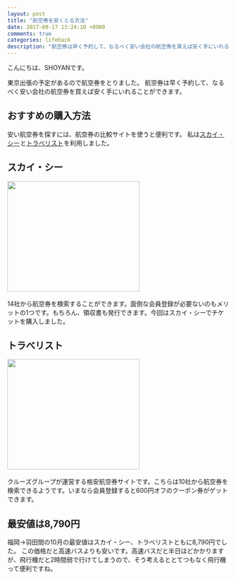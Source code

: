 ```yaml
---
layout: post
title: "航空券を安くとる方法"
date: 2017-09-17 13:24:10 +0900
comments: true
categories: lifehack
description: "航空券は早く予約して、なるべく安い会社の航空券を買えば安く手にいれることができます。今回はスカイ・シーとトラべリストを利用して航空券を購入しました。"
---
```


こんにちは、SHOYANです。

東京出張の予定があるので航空券をとりました。
航空券は早く予約して、なるべく安い会社の航空券を買えば安く手にいれることができます。

## おすすめの購入方法

安い航空券を探すには、航空券の比較サイトを使うと便利です。
私は<a href="https://px.a8.net/svt/ejp?a8mat=2TRBTF+BHSA7M+3UZC+61C2Q" target="_blank" rel="nofollow">スカイ・シー</a><img border="0" width="1" height="1" src="https://www17.a8.net/0.gif?a8mat=2TRBTF+BHSA7M+3UZC+61C2Q" alt="">と<a href="https://px.a8.net/svt/ejp?a8mat=2TRBTN+4S2ALU+2PPI+5YJRM" target="_blank" rel="nofollow">トラベリスト</a><img border="0" width="1" height="1" src="https://www19.a8.net/0.gif?a8mat=2TRBTN+4S2ALU+2PPI+5YJRM" alt="">を利用しました。

## スカイ・シー

<a href="https://px.a8.net/svt/ejp?a8mat=2TRBTF+BHSA7M+3UZC+5ZU29" target="_blank" rel="nofollow">
<img border="0" width="300" height="250" alt="" src="https://www22.a8.net/svt/bgt?aid=170916243695&wid=001&eno=01&mid=s00000018012001007000&mc=1"></a>
<img border="0" width="1" height="1" src="https://www15.a8.net/0.gif?a8mat=2TRBTF+BHSA7M+3UZC+5ZU29" alt="">

14社から航空券を検索することができます。面倒な会員登録が必要ないのもメリットの1つです。もちろん、領収書も発行できます。今回はスカイ・シーでチケットを購入しました。

## トラべリスト

<a href="https://px.a8.net/svt/ejp?a8mat=2TRBTN+4S2ALU+2PPI+65U41" target="_blank" rel="nofollow">
<img border="0" width="300" height="250" alt="" src="https://www27.a8.net/svt/bgt?aid=170916251289&wid=001&eno=01&mid=s00000012663001035000&mc=1"></a>
<img border="0" width="1" height="1" src="https://www10.a8.net/0.gif?a8mat=2TRBTN+4S2ALU+2PPI+65U41" alt="">

クルーズグループが運営する格安航空券サイトです。こちらは10社から航空券を検索できるようです。いまなら会員登録すると600円オフのクーポン券がゲットできます。

## 最安値は8,790円

福岡→羽田間の10月の最安値はスカイ・シー、トラべリストともに8,790円でした。
この価格だと高速バスよりも安いです。高速バスだと半日ほどかかりますが、飛行機だと2時間弱で行けてしまうので、そう考えるととてつもなく飛行機って便利ですね。

